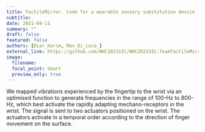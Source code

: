 ```yaml
---
title: TactileMirror. Code for a wearable sensory substitution device
subtitle:
date: 2021-04-11
summary: ""
draft: false
featured: false
authors: [Diar_Karim, Max_Di_Luca_]
external_link: https://github.com/WHC2021SIC/WHC2021SIC-TeamTactileMirror.git
image:
  filename:
  focal_point: Smart
  preview_only: true
---
```


We mapped vibrations experienced by the fingertip to the wrist via an optimised function to generate frequencies in the range of 100-Hz to 800-Hz, which best activate the rapidly adapting mechano-receptors in the wrist. The signal is sent to two actuators positioned on the wrist. The actuators activate in a temporal order according to the direction of finger movement on the surface.